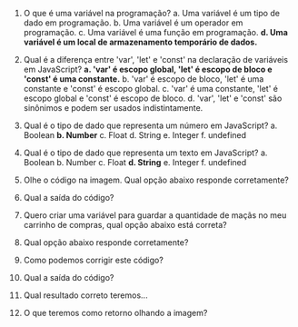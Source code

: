 1. O que é uma variável na programação?
a. Uma variável é um tipo de dado em programação.
b. Uma variável é um operador em programação.
c. Uma variável é uma função em programação.
**d. Uma variável é um local de armazenamento temporário de dados.**

2. Qual é a diferença entre 'var', 'let' e 'const' na declaração de variáveis em JavaScript?
**a. 'var' é escopo global, 'let' é escopo de bloco e 'const' é uma constante.**
b. 'var' é escopo de bloco, 'let' é uma constante e 'const' é escopo global.
c. 'var' é uma constante, 'let' é escopo global e 'const' é escopo de bloco.
d. 'var', 'let' e 'const' são sinônimos e podem ser usados indistintamente.

3. Qual é o tipo de dado que representa um número em JavaScript?
a. Boolean
**b. Number**
c. Float
d. String
e. Integer
f. undefined

4. Qual é o tipo de dado que representa um texto em JavaScript?
a. Boolean
b. Number
c. Float
**d. String**
e. Integer
f. undefined

5. Olhe o código na imagem. Qual opção abaixo responde corretamente?

6. Qual a saída do código?

7. Quero criar uma variável para guardar a quantidade de maçãs no meu carrinho de compras, qual opção abaixo está correta?

8. Qual opção abaixo responde corretamente?

9. Como podemos corrigir este código?

10. Qual a saída do código?

11. Qual resultado correto teremos...

12. O que teremos como retorno olhando a imagem?
